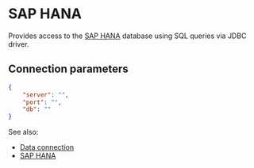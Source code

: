 <!-- TITLE: SAP HANA -->
<!-- SUBTITLE: -->

# SAP HANA

Provides access to the 
[SAP HANA]( https://www.sap.com/products/technology-platform/hana/what-is-sap-hana.html)
 database using SQL queries via JDBC driver.

## Connection parameters

```json
{
    "server": "",
    "port": "",
    "db": ""
}
```

See also:

* [Data connection](../data-connection.md)
* [SAP HANA](https://www.sap.com/products/technology-platform/hana/what-is-sap-hana.html)
